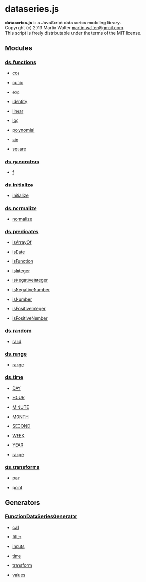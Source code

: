 

# dataseries.js

**dataseries.js** is a JavaScript data series modeling library.<br>
Copyright (c) 2013 Martin Walter <martin.walter@gmail.com>.<br>
This script is freely distributable under the terms of the MIT license.

## Modules

### <a href="ds.functions">ds.functions</a>

- <a href="ds.functions#cos">cos</a>

- <a href="ds.functions#cubic">cubic</a>

- <a href="ds.functions#exp">exp</a>

- <a href="ds.functions#identity">identity</a>

- <a href="ds.functions#linear">linear</a>

- <a href="ds.functions#log">log</a>

- <a href="ds.functions#polynomial">polynomial</a>

- <a href="ds.functions#sin">sin</a>

- <a href="ds.functions#square">square</a>

### <a href="ds.generators">ds.generators</a>

- <a href="ds.generators#f">f</a>

### <a href="ds.initialize">ds.initialize</a>

- <a href="ds.initialize#initialize">initialize</a>

### <a href="ds.normalize">ds.normalize</a>

- <a href="ds.normalize#normalize">normalize</a>

### <a href="ds.predicates">ds.predicates</a>

- <a href="ds.predicates#isArrayOf">isArrayOf</a>

- <a href="ds.predicates#isDate">isDate</a>

- <a href="ds.predicates#isFunction">isFunction</a>

- <a href="ds.predicates#isInteger">isInteger</a>

- <a href="ds.predicates#isNegativeInteger">isNegativeInteger</a>

- <a href="ds.predicates#isNegativeNumber">isNegativeNumber</a>

- <a href="ds.predicates#isNumber">isNumber</a>

- <a href="ds.predicates#isPositiveInteger">isPositiveInteger</a>

- <a href="ds.predicates#isPositiveNumber">isPositiveNumber</a>

### <a href="ds.random">ds.random</a>

- <a href="ds.random#rand">rand</a>

### <a href="ds.range">ds.range</a>

- <a href="ds.range#range">range</a>

### <a href="ds.time">ds.time</a>

- <a href="ds.time#DAY">DAY</a>

- <a href="ds.time#HOUR">HOUR</a>

- <a href="ds.time#MINUTE">MINUTE</a>

- <a href="ds.time#MONTH">MONTH</a>

- <a href="ds.time#SECOND">SECOND</a>

- <a href="ds.time#WEEK">WEEK</a>

- <a href="ds.time#YEAR">YEAR</a>

- <a href="ds.time#range">range</a>

### <a href="ds.transforms">ds.transforms</a>

- <a href="ds.transforms#pair">pair</a>

- <a href="ds.transforms#point">point</a>

## Generators

### <a href="FunctionDataSeriesGenerator">FunctionDataSeriesGenerator</a>

- <a href="FunctionDataSeriesGenerator#call">call</a>

- <a href="FunctionDataSeriesGenerator#filter">filter</a>

- <a href="FunctionDataSeriesGenerator#inputs">inputs</a>

- <a href="FunctionDataSeriesGenerator#time">time</a>

- <a href="FunctionDataSeriesGenerator#transform">transform</a>

- <a href="FunctionDataSeriesGenerator#values">values</a>

